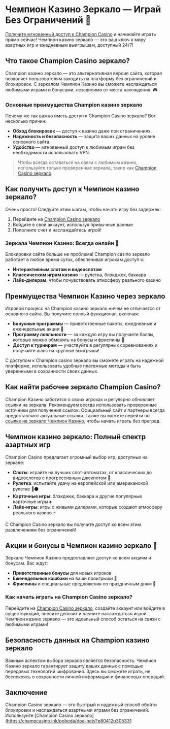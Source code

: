 # Чемпион Казино Зеркало — Играй Без Ограничений 🌟

[Получите мгновенный доступ к Champion Casino](https://champcasino.ink/pobeda/doa-hats?p80412p305331p112c) и начинайте играть прямо сейчас! Чемпион казино зеркало — это ваш ключ к миру азартных игр и ежедневным выигрышам, доступный 24/7!

## Что такое Champion Casino зеркало?

Champion казино зеркало — это альтернативная версия сайта, которая позволяет пользователям заходить на платформу без ограничений и блокировок. С зеркалом Чемпион Казино вы сможете наслаждаться любимыми играми и бонусами, независимо от места нахождения. 🎮

### Основные преимущества Champion казино зеркало
Почему же так важно иметь доступ к Champion Casino зеркало? Вот несколько причин:
- **Обход блокировок** — доступ к казино даже при ограничениях.
- **Надежность и безопасность** — защита ваших данных на уровне основного сайта.
- **Удобство** — мгновенный доступ к любимым играм без необходимости использовать VPN.

> Чтобы всегда оставаться на связи с любимым казино, используйте только проверенные зеркала, такие как [Champion Casino зеркало](https://champcasino.ink/pobeda/doa-hats?p80412p305331p112c). 

## Как получить доступ к Чемпион казино зеркало?

Очень просто! Следуйте этим шагам, чтобы начать игру без задержек:
1. Перейдите на [Champion Casino зеркало](https://champcasino.ink/pobeda/doa-hats?p80412p305331p112c)
2. Войдите в свой аккаунт, используя привычные данные
3. Пополните счет и наслаждайтесь игрой!

### Зеркала Чемпион Казино: Всегда онлайн 🎯

Блокировки сайта больше не проблема! Champion casino зеркало работает в любое время суток, обеспечивая игрокам доступ к:
- **Интерактивным слотам и видеослотам**
- **Классическим играм казино** — рулетка, блэкджек, баккара
- **Лайв-дилерам**, чтобы почувствовать атмосферу реального казино

## Преимущества Чемпион Казино через зеркало

Игровой процесс на Champion казино зеркало ничем не отличается от основного сайта. Вы получите полный функционал, включая:
- **Бонусные программы** — приветственные пакеты, ежедневные и еженедельные акции 🤑
- **Программу лояльности** — за каждую игру вы получаете баллы, которые можно обменять на бонусы и фриспины 💎
- **Доступ к турнирам** — участвуйте в регулярных соревнованиях и получайте шанс на крупные выигрыши!

С доступом к Champion casino зеркало вы сможете играть на надежной платформе, использовать удобные платежные методы и быть уверенными в сохранности своих данных.

## Как найти рабочее зеркало Champion Casino?

Champion Казино заботится о своих игроках и регулярно обновляет ссылки на зеркала. Рекомендуем всегда использовать проверенные источники для получения ссылок. Официальный сайт и партнеры всегда предоставляют актуальные ссылки. Также вы можете перейти по [ссылке на зеркало Чемпион Казино](https://champcasino.ink/pobeda/doa-hats?p80412p305331p112c), чтобы начать играть без преград.

## Чемпион казино зеркало: Полный спектр азартных игр

Champion Casino предлагает огромный выбор игр, доступных на зеркале:
- **Слоты**: играйте на лучших слот-автоматах, от классических до видеослотов с прогрессивным джекпотом 🎰
- **Рулетка**: испытайте удачу на европейской или американской рулетке 🔴⚫
- **Карточные игры**: блэкджек, баккара и другие популярные карточные игры ♠️
- **Лайв-игры**: игры с живыми дилерами, которые создают атмосферу реального казино 🃏

С Champion Casino зеркало вы получите доступ ко всем этим развлечениям без ограничений!

## Акции и бонусы в Чемпион казино зеркало 🎁

Зеркало Чемпион Казино предоставляет доступ ко всем акциям и бонусам. Вас ждут:
- **Приветственные бонусы** для новых игроков
- **Еженедельные кэшбэки** на ваши проигрыши 💸
- **Фриспины** и специальные предложения по праздничным дням 🎉

### Как начать играть на Champion Casino зеркало?

Перейдите на [Champion Casino зеркало](https://champcasino.ink/pobeda/doa-hats?p80412p305331p112c), создайте аккаунт или войдите в существующий, внесите депозит и начните наслаждаться игрой. Чемпион казино зеркало — это идеальный способ остаться на связи с любимыми играми!

## Безопасность данных на Champion казино зеркало

Важным аспектом выбора зеркала является безопасность. Чемпион Казино зеркало гарантирует защиту ваших данных с помощью передовых технологий шифрования. Здесь вы сможете играть, не беспокоясь о сохранности личной информации и финансовых операций.

## Заключение

Champion Casino зеркало — это быстрый и надежный способ обойти блокировки и наслаждаться азартными играми без ограничений. Используйте [Champion Casino зеркало](https://champcasino.ink/pobeda/doa-hats?p80412p305331
